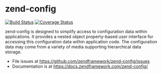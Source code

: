 # zend-config

[![Build Status](https://secure.travis-ci.org/zendframework/zend-config.svg?branch=master)](https://secure.travis-ci.org/zendframework/zend-config)
[![Coverage Status](https://coveralls.io/repos/github/zendframework/zend-config/badge.svg?branch=master)](https://coveralls.io/github/zendframework/zend-config?branch=master)

zend-config is designed to simplify access to configuration data within
applications. It provides a nested object property-based user interface for
accessing this configuration data within application code. The configuration
data may come from a variety of media supporting hierarchical data storage.

- File issues at https://github.com/zendframework/zend-config/issues
- Documentation is at https://docs.zendframework.com/zend-config/
